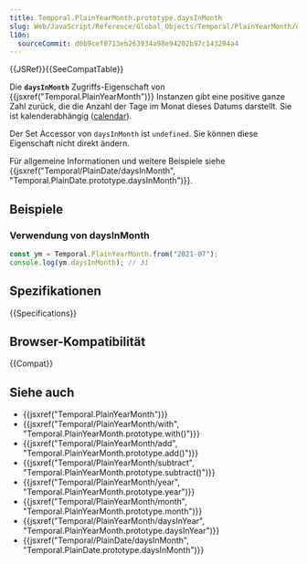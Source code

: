 ```yaml
---
title: Temporal.PlainYearMonth.prototype.daysInMonth
slug: Web/JavaScript/Reference/Global_Objects/Temporal/PlainYearMonth/daysInMonth
l10n:
  sourceCommit: d0b9cef0713eb263934a98e94202b97c143204a4
---
```


{{JSRef}}{{SeeCompatTable}}

Die **`daysInMonth`** Zugriffs-Eigenschaft von {{jsxref("Temporal.PlainYearMonth")}} Instanzen gibt eine positive ganze Zahl zurück, die die Anzahl der Tage im Monat dieses Datums darstellt. Sie ist kalenderabhängig ([calendar](/de/docs/Web/JavaScript/Reference/Global_Objects/Temporal#calendars)).

Der Set Accessor von `daysInMonth` ist `undefined`. Sie können diese Eigenschaft nicht direkt ändern.

Für allgemeine Informationen und weitere Beispiele siehe {{jsxref("Temporal/PlainDate/daysInMonth", "Temporal.PlainDate.prototype.daysInMonth")}}.

## Beispiele

### Verwendung von daysInMonth

```js
const ym = Temporal.PlainYearMonth.from("2021-07");
console.log(ym.daysInMonth); // 31
```

## Spezifikationen

{{Specifications}}

## Browser-Kompatibilität

{{Compat}}

## Siehe auch

- {{jsxref("Temporal.PlainYearMonth")}}
- {{jsxref("Temporal/PlainYearMonth/with", "Temporal.PlainYearMonth.prototype.with()")}}
- {{jsxref("Temporal/PlainYearMonth/add", "Temporal.PlainYearMonth.prototype.add()")}}
- {{jsxref("Temporal/PlainYearMonth/subtract", "Temporal.PlainYearMonth.prototype.subtract()")}}
- {{jsxref("Temporal/PlainYearMonth/year", "Temporal.PlainYearMonth.prototype.year")}}
- {{jsxref("Temporal/PlainYearMonth/month", "Temporal.PlainYearMonth.prototype.month")}}
- {{jsxref("Temporal/PlainYearMonth/daysInYear", "Temporal.PlainYearMonth.prototype.daysInYear")}}
- {{jsxref("Temporal/PlainDate/daysInMonth", "Temporal.PlainDate.prototype.daysInMonth")}}
